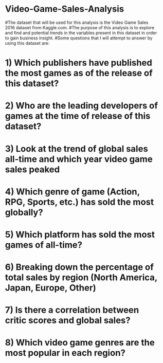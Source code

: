 # Video-Game-Sales-Analysis
#The dataset that will be used for this analysis is the Video Game Sales 2016 dataset from Kaggle.com. 
#The purpose of this analysis is to explore and find and potential trends in the variables present in this dataset in order to gain business insight.
#Some questions that I will attempt to answer by using this dataset are:
# 1) Which publishers have published the most games as of the release of this dataset?
# 2) Who are the leading developers of games at the time of release of this dataset?
# 3) Look at the trend of global sales all-time and which year video game sales peaked
# 4) Which genre of game (Action, RPG, Sports, etc.) has sold the most globally?
# 5) Which platform has sold the most games of all-time?
# 6) Breaking down the percentage of total sales by region (North America, Japan, Europe, Other)
# 7) Is there a correlation between critic scores and global sales?
# 8) Which video game genres are the most popular in each region?
